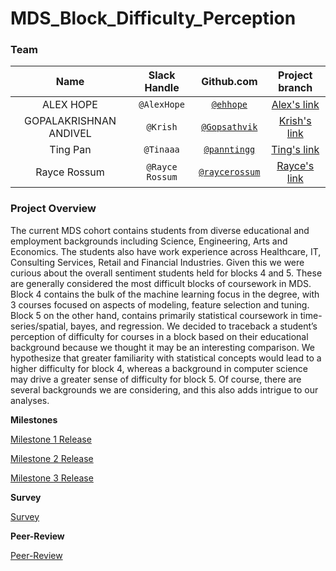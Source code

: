 # MDS_Block_Difficulty_Perception


### Team

| Name  | Slack Handle | Github.com | Project branch |
| :------: | :---: | :----------: | :---: |
| ALEX HOPE | `@AlexHope` | [`@ehhope`](https://github.com/ehope) | [Alex's link](https://github.com/UBC-MDS/MDS_Block_Difficulty_Perception)|
| GOPALAKRISHNAN ANDIVEL | `@Krish` | [`@Gopsathvik`](https://github.com/Gopsathvik) | [Krish's link](https://github.com/Gopsathvik/MDS_Block_Difficulty_Perception)|
| Ting Pan | `@Tinaaa` | [`@panntingg`](https://github.com/panntingg) | [Ting's link](https://github.com/panntingg/MDS_Block_Difficulty_Perception)|
| Rayce Rossum | `@Rayce Rossum` | [`@raycerossum`](https://github.com/raycerossum) | [Rayce's link](https://github.com/UBC-MDS/MDS_Block_Difficulty_Perception/tree/rayce) |

### Project Overview

The current MDS cohort contains students from diverse educational and employment backgrounds including Science, Engineering, Arts and Economics. The students also have work experience across Healthcare, IT, Consulting Services, Retail and Financial Industries. Given this we were curious about the overall sentiment students held for blocks 4 and 5. These are generally considered the most difficult blocks of coursework in MDS. Block 4 contains the bulk of the machine learning focus in the degree, with 3 courses focused on aspects of modeling, feature selection and tuning. Block 5 on the other hand, contains primarily statistical coursework in time-series/spatial, bayes, and regression. We decided to traceback a student’s perception of difficulty for courses in a block based on their educational background because we thought it may be an interesting comparison. We hypothesize that greater familiarity with statistical concepts would lead to a higher difficulty for block 4, whereas a background in computer science may drive a greater sense of difficulty for block 5. Of course, there are several backgrounds we are considering, and this also adds intrigue to our analyses.


**Milestones**

[Milestone 1 Release](https://github.com/UBC-MDS/MDS_Block_Difficulty_Perception/releases/tag/1.1)

[Milestone 2 Release](https://github.com/UBC-MDS/MDS_Block_Difficulty_Perception/releases/tag/2.0)

[Milestone 3 Release](https://github.com/UBC-MDS/MDS_Block_Difficulty_Perception/releases/tag/3.0)

**Survey**

[Survey](https://forms.gle/dPWpuvr9SzqmvaAo8)

**Peer-Review**

[Peer-Review](https://github.com/UBC-MDS/Sustainability_Survey/issues/34)

